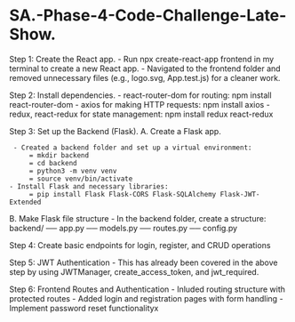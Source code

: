 # SA.-Phase-4-Code-Challenge-Late-Show. 
Step 1: Create the React app.
    - Run npx create-react-app frontend in my terminal to create a new React app.
    - Navigated to the frontend folder and removed unnecessary files (e.g., logo.svg, App.test.js) for a cleaner work.

Step 2: Install dependencies.
    - react-router-dom for routing: npm install react-router-dom
    - axios for making HTTP requests: npm install axios
    - redux, react-redux for state management: npm install redux react-redux


Step 3: Set up the Backend (Flask).
 A. Create a Flask app. 

     - Created a backend folder and set up a virtual environment:
         = mkdir backend
         = cd backend
         = python3 -m venv venv
         = source venv/bin/activate
    - Install Flask and necessary libraries:
         = pip install Flask Flask-CORS Flask-SQLAlchemy Flask-JWT-Extended

 B. Make Flask file structure
     - In the backend folder, create a structure:
        backend/
          ── app.py
          ── models.py
          ── routes.py
          ── config.py


Step 4: Create basic endpoints for login, register, and CRUD operations

Step 5: JWT Authentication
    - This has already been covered in the above step by using JWTManager, create_access_token, and jwt_required.


Step 6: Frontend Routes and Authentication
       - Inluded routing structure with protected routes
       - Added login and registration pages with form handling
       - Implement password reset functionalityx


